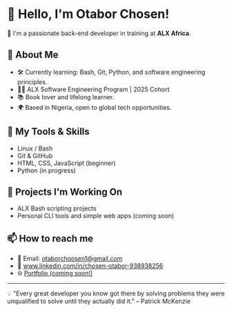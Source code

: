 # 👋 Hello, I'm Otabor Chosen!

🎯 I'm a passionate back-end developer in training at **ALX Africa**.

## 🚀 About Me
- 🛠️ Currently learning: Bash, Git, Python, and software engineering principles.
- 👨‍💻 ALX Software Engineering Program | 2025 Cohort
- 📚 Book lover and lifelong learner.
- 🌍 Based in Nigeria, open to global tech opportunities.

## 🧰 My Tools & Skills
- Linux / Bash
- Git & GitHub
- HTML, CSS, JavaScript (beginner)
- Python (in progress)

## 🔭 Projects I'm Working On
- ALX Bash scripting projects
- Personal CLI tools and simple web apps (coming soon)

## 📫 How to reach me
- 📧 Email: otaborchoosen1@gmail.com
- 💼 www.linkedin.com/in/chosen-otabor-938938256
- 🌐 [Portfolio (coming soon!)]()

---

💡 "Every great developer you know got there by solving problems they were unqualified to solve until they actually did it." – Patrick McKenzie
